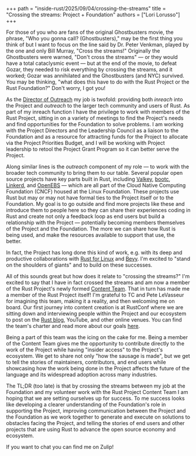 +++
path = "inside-rust/2025/09/04/crossing-the-streams"
title = "Crossing the streams: Project + Foundation"
authors = ["Lori Lorusso"]
+++

For those of you who are fans of the original Ghostbusters movie, the phrase, "Who you gonna call? (Ghostbusters)," may be the first thing you think of but I want to focus on the line said by Dr. Peter Venkman, played by the one and only Bill Murray, "Cross the streams!" Originally the Ghostbusters were warned, "Don't cross the streams" &mdash; or they would have a total cataclysmic event &mdash; but at the end of the movie, to defeat Gozar, they needed to risk everything by crossing the streams, and it worked; Gozar was annihilated and the Ghostbusters (and NYC) survived. You may be thinking, "what does this have to do with the Rust Project or the Rust Foundation?" Don't worry, I got you!

As the [Director of Outreach](https://rustfoundation.org/media/welcoming-lori-lorusso-the-rust-foundations-new-director-of-outreach/) my job is twofold: providing both *inreach* into the Project and *outreach* to the larger tech community and users of Rust. As part of my inreach function I have the privilege to work with members of the Rust Project, sitting in on a variety of meetings to find the Project's needs and find opportunities for the Foundation to solve problems. I am working with the Project Directors and the Leadership Council as a liaison to the Foundation and as a resource for attracting funds for the Project to allocate via the Project Priorities Budget, and I will be working with Project leadership to retool the Project Grant Program so it can better serve the Project.

Along similar lines is the *outreach* component of my role &mdash; to work with the broader tech community to bring them to our table. Several popular open source projects have key parts built in Rust, including [Valkey](https://valkey.io/), [bootc](https://bootc-dev.github.io/), [Linkerd](https://linkerd.io/), and [OpenEBS](https://openebs.io/) &mdash; which are all part of the Cloud Native Computing Foundation (CNCF) housed at the Linux Foundation. These projects use Rust but may or may not have formal ties to the Project itself or to the Foundation. My goal is to go outside and find more projects like these and introduce them to people here so they can share their experiences coding in Rust and create not only a feedback loop as end users but build a relationship with the Project &mdash; potentially becoming members themselves of the Project and the Foundation. The more we can share how Rust is being used, and make the resources available to support that use, the better.

In fact, the Project has long done this kind of work, e.g. with its deep and productive collaborations with [Rust for Linux](https://rust-for-linux.com/) and [Bevy](https://bevy.org/). I'm excited to "stand on the shoulders of giants" and to build on these successes.

All of this sounds great but how does it relate to "crossing the streams?" I'm excited to say that I have in fact crossed the streams and am now a member of the Rust Project's newly formed [Content Team](https://www.rust-lang.org/governance/teams/launching-pad#team-content). That in turn has made me a member of the Rust Project itself! I'm grateful to TC and Pete LeVasseur for imagining this team, making it a reality, and then welcoming me on board. Our first journey into content creation is at RustConf where we are sitting down and interviewing people within the Project and our ecosystem to post on the [Rust blog](https://blog.rust-lang.org/), YouTube, and other online venues. You can find the team's charter and read more about our goals [here](https://github.com/rust-lang/leadership-council/issues/206).

Being a part of this team was the icing on the cake for me. Being a member of the Content Team gives me the opportunity to contribute directly to the work of the Project while having "insider access" to the Project's ecosystem. We get to share not only "how the sausage is made", but we get to tell the stories of maintainers, contributors, and end users while showcasing how the work being done in the Project affects the future of the language and its widespread adoption across many industries.

The TL;DR (too late) is that by crossing the streams between my job at the Foundation and my volunteer work with the Rust Project Content Team I am hoping that we are setting ourselves up for success. To me success looks like developing a clearer understanding of the Foundation's role in supporting the Project, improving communication between the Project and the Foundation as we work together to generate and execute on solutions to obstacles facing the Project, and telling the stories of end users and other projects that are using Rust to advance the open source economy and ecosystem.

If you want to chat you can find me on Zulip!
